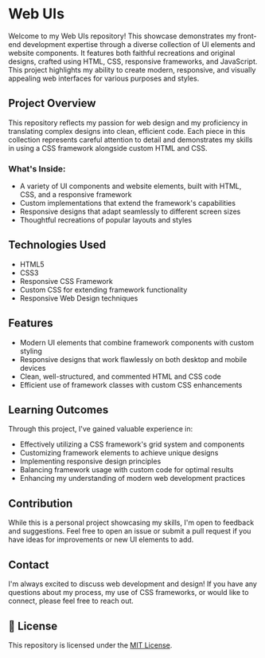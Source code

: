 # Web UIs

Welcome to my Web UIs repository! This showcase demonstrates my front-end development expertise through a diverse collection of UI elements and website components. It features both faithful recreations and original designs, crafted using HTML, CSS, responsive frameworks, and JavaScript. This project highlights my ability to create modern, responsive, and visually appealing web interfaces for various purposes and styles.

## Project Overview

This repository reflects my passion for web design and my proficiency in translating complex designs into clean, efficient code. Each piece in this collection represents careful attention to detail and demonstrates my skills in using a CSS framework alongside custom HTML and CSS.

### What's Inside:

- A variety of UI components and website elements, built with HTML, CSS, and a responsive framework
- Custom implementations that extend the framework's capabilities
- Responsive designs that adapt seamlessly to different screen sizes
- Thoughtful recreations of popular layouts and styles

## Technologies Used

- HTML5
- CSS3
- Responsive CSS Framework
- Custom CSS for extending framework functionality
- Responsive Web Design techniques

## Features

- Modern UI elements that combine framework components with custom styling
- Responsive designs that work flawlessly on both desktop and mobile devices
- Clean, well-structured, and commented HTML and CSS code
- Efficient use of framework classes with custom CSS enhancements

## Learning Outcomes

Through this project, I've gained valuable experience in:
- Effectively utilizing a CSS framework's grid system and components
- Customizing framework elements to achieve unique designs
- Implementing responsive design principles
- Balancing framework usage with custom code for optimal results
- Enhancing my understanding of modern web development practices

## Contribution

While this is a personal project showcasing my skills, I'm open to feedback and suggestions. Feel free to open an issue or submit a pull request if you have ideas for improvements or new UI elements to add.

## Contact

I'm always excited to discuss web development and design! If you have any questions about my process, my use of CSS frameworks, or would like to connect, please feel free to reach out.

## 📄 License
This repository is licensed under the [MIT License](LICENSE).
